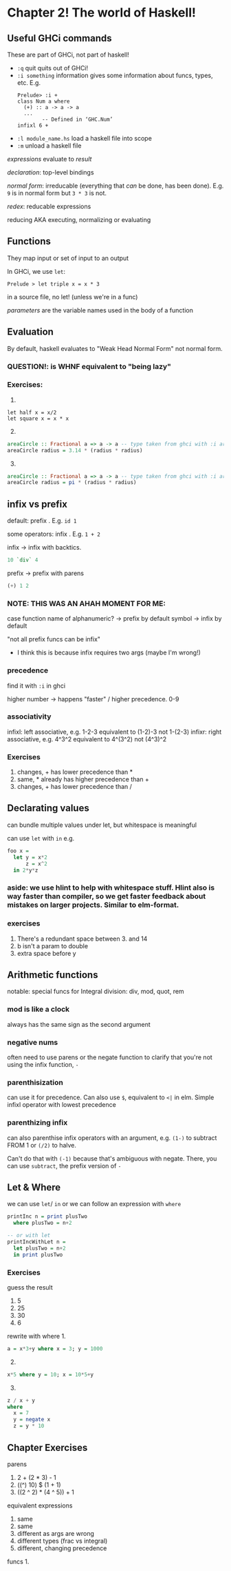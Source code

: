 # Chapter 2! The world of Haskell!

## Useful GHCi commands
These are part of GHCi, not part of haskell!

- `:q` quit
    quits out of GHCi!
- `:i something` information
    gives some information about funcs, types, etc. E.g.
    ```GHCi
    Prelude> :i +
    class Num a where
      (+) :: a -> a -> a
      ...
            -- Defined in ‘GHC.Num’
    infixl 6 +
    ```
- `:l module_name.hs` load a haskell file into scope
- `:m` unload a haskell file

_expressions_ evaluate to _result_

_declaration_: top-level bindings

_normal form_: irreducable (everything that _can_ be done, has been done). E.g. `9` is in normal form but `3 * 3` is not.

_redex_: reducable expressions

reducing AKA executing, normalizing or evaluating

## Functions
They map input or set of input to an output

In GHCi, we use `let`:
```ghci
Prelude > let triple x = x * 3
```

in a source file, no let! (unless we're in a func)

_parameters_ are the variable names used in the body of a function

## Evaluation
By default, haskell evaluates to "Weak Head Normal Form" not normal form.

### QUESTION!: is WHNF equivalent to "being lazy"

### Exercises:
1.
```ghci
let half x = x/2
let square x = x * x
```

2.
```haskell
areaCircle :: Fractional a => a -> a -- type taken from ghci with :i areaCircl
areaCircle radius = 3.14 * (radius * radius)
```

3.
```haskell
areaCircle :: Fractional a => a -> a -- type taken from ghci with :i areaCircl
areaCircle radius = pi * (radius * radius)
```

## infix vs prefix
default: prefix . E.g. `id 1`

some operators: infix . E.g. `1 + 2`

infix -> infix with backtics.
```haskell
10 `div` 4
```

prefix -> prefix with parens
```haskell
(+) 1 2
```


### NOTE: THIS WAS AN AHAH MOMENT FOR ME:
case function name of
  alphanumeric? -> prefix by default
  symbol -> infix by default

"not all prefix funcs can be infix"
- I think this is because infix requires two args (maybe I'm wrong!)

### precedence
find it with `:i` in ghci

higher number -> happens "faster" / higher precedence. 0-9


### associativity
infixl: left associative, e.g. 1-2-3 equivalent to (1-2)-3 not 1-(2-3)
infixr: right associative, e.g. 4^3^2 equivalent to 4^(3^2) not (4^3)^2

### Exercises
1. changes, + has lower precedence than *
2. same, * already has higher precedence than +
3. changes, + has lower precedence than /

## Declarating values
can bundle multiple values under let, but whitespace is meaningful

can use `let` with `in`
e.g.

```haskell
foo x =
  let y = x*2
      z = x^2
  in 2*y*z
```

### aside: we use hlint to help with whitespace stuff. Hlint also is way faster than compiler, so we get faster feedback about mistakes on larger projects. Similar to elm-format.

### exercises

1. There's a redundant space between 3. and 14
2. b isn't a param to double
3. extra space before y


## Arithmetic functions
notable: special funcs for Integral division: div, mod, quot, rem

### mod is like a clock
always has the same sign as the second argument

### negative nums
often need to use parens or the negate function to clarify that you're not using the infix function, `-`

### parenthisization
can use it for precedence. Can also use `$`, equivalent to `<|` in elm. Simple infixl operator with lowest precedence

### parenthizing infix
can also parenthise infix operators with an argument, e.g. `(1-)` to subtract FROM 1 or `(/2)` to halve.

Can't do that with `(-1)` because that's ambiguous with negate. There, you can use `subtract`, the prefix version of `-`

## Let & Where

we can use `let`/ `in` or we can follow an expression with `where`

```haskell
printInc n = print plusTwo
  where plusTwo = n+2

-- or with let
printIncWithLet n =
  let plusTwo = n+2
  in print plusTwo
```


### Exercises
guess the result
1. 5
2. 25
3. 30
4. 6

rewrite with where
1.
```haskell
a = x*3+y where x = 3; y = 1000
```

2.
```haskell
x*5 where y = 10; x = 10*5+y
```

3.
```haskell
z / x + y
where
  x = 7
  y = negate x
  z = y * 10

```

## Chapter Exercises
parens
1. 2 + (2 * 3) - 1
2. ((^) 10) $ (1 + 1)
3. ((2 ^ 2) * (4 ^ 5)) + 1

equivalent expressions
1. same
2. same
3. different as args are wrong
4. different types (frac vs integral)
5. different, changing precedence

funcs
1. 
